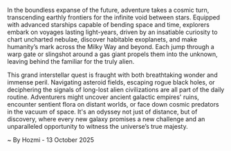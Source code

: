 
In the boundless expanse of the future, adventure takes a cosmic turn, transcending earthly frontiers for the infinite void between stars. Equipped with advanced starships capable of bending space and time, explorers embark on voyages lasting light-years, driven by an insatiable curiosity to chart uncharted nebulae, discover habitable exoplanets, and make humanity’s mark across the Milky Way and beyond. Each jump through a warp gate or slingshot around a gas giant propels them into the unknown, leaving behind the familiar for the truly alien.

This grand interstellar quest is fraught with both breathtaking wonder and immense peril. Navigating asteroid fields, escaping rogue black holes, or deciphering the signals of long-lost alien civilizations are all part of the daily routine. Adventurers might uncover ancient galactic empires' ruins, encounter sentient flora on distant worlds, or face down cosmic predators in the vacuum of space. It's an odyssey not just of distance, but of discovery, where every new galaxy promises a new challenge and an unparalleled opportunity to witness the universe’s true majesty.

~ By Hozmi - 13 October 2025
